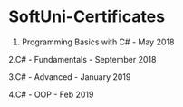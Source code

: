 # SoftUni-Certificates
1. Programming Basics with C# - May 2018

 2.C# - Fundamentals - September 2018

 3.C# - Advanced - January 2019

 4.C# - OOP - Feb 2019
